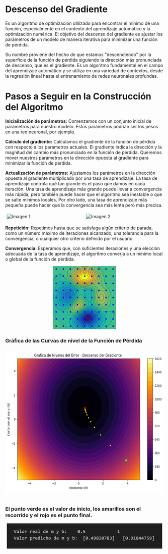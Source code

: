 # Descenso del Gradiente
Es un algoritmo de optimización utilizado para encontrar el mínimo de una función, especialmente en el contexto del aprendizaje automático y la optimización numérica. El objetivo del descenso del gradiente es ajustar los parámetros de un modelo de manera iterativa para minimizar una función de pérdida.

Su nombre proviene del hecho de que estamos "descendiendo" por la superficie de la función de pérdida siguiendo la dirección más pronunciada de descenso, que es el gradiente. Es un algoritmo fundamental en el campo del aprendizaje automático y se utiliza en una variedad de contextos, desde la regresión lineal hasta el entrenamiento de redes neuronales profundas.

# Pasos a Seguir en la Construcción del Algoritmo

**Inicialización de parámetros:** Comenzamos con un conjunto inicial de parámetros para nuestro modelo. Estos parámetros podrían ser los pesos en una red neuronal, por ejemplo.

**Cálculo del gradiente:** Calculamos el gradiente de la función de pérdida con respecto a los parámetros actuales. El gradiente indica la dirección y la magnitud del cambio más pronunciado en la función de pérdida. Queremos mover nuestros parámetros en la dirección opuesta al gradiente para minimizar la función de pérdida.

**Actualización de parámetros:** Ajustamos los parámetros en la dirección opuesta al gradiente multiplicado por una tasa de aprendizaje. La tasa de aprendizaje controla qué tan grande es el paso que damos en cada iteración. Una tasa de aprendizaje más grande puede llevar a convergencia más rápida, pero también puede hacer que el algoritmo sea inestable o que se salte mínimos locales. Por otro lado, una tasa de aprendizaje más pequeña puede hacer que la convergencia sea más lenta pero más precisa.

<div style="display: flex;">
    <img src="lr.png" alt="Imagen 1" style="flex: 50%; padding: 5px;">
    <img src="paso.png" alt="Imagen 2" style="flex: 50%; padding: 5px;">
</div>

**Repetición:** Repetimos hasta que se satisfaga algún criterio de parada, como un número máximo de iteraciones alcanzado, una tolerancia para la convergencia, o cualquier otro criterio definido por el usuario.

**Convergencia:** Esperamos que, con suficientes iteraciones y una elección adecuada de la tasa de aprendizaje, el algoritmo converja a un mínimo local o global de la función de pérdida.

<p align="center">
<img src="images/dgs.gif"  height=200>
</p>

<h3> Gráfica de las Curvas de nivel de la Función de Pérdida <h3>

<p align="center">
<img src="images/ddg1.png"  height=450>
</p>

<br>
El punto verde es el valor de inicio, los amarillos son el recorrido y el rojo es el punto final.

<p align="center">
<img src="images/valores1.png"  height=80>
</p>